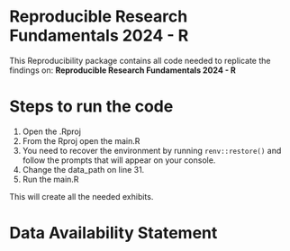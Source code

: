 # Reproducible Research Fundamentals 2024 - R

This Reproducibility package contains all code needed to replicate the findings on:
**Reproducible Research Fundamentals 2024 - R**


# Steps to run the code

1. Open the .Rproj
2. From the Rproj open the main.R
3. You need to recover the environment by running `renv::restore()` and follow the prompts that will appear on your console. 
4. Change the data_path on line 31. 
5. Run the main.R

This will create all the needed exhibits. 

# Data Availability Statement



